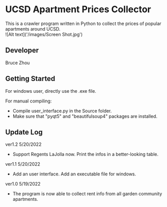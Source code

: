 # UCSD Apartment Prices Collector
This is a crawler program written in Python to collect the prices of popular apartments around UCSD.  
![Alt text]('/images/Screen Shot.jpg')

## Developer
Bruce Zhou

## Getting Started
For windows user, directly use the .exe file.  
  
For manual compiling:
* Compile user_interface.py in the Source folder.  
* Make sure that "pyqt5" and "beautifulsoup4" packages are installed.  

## Update Log
ver1.2 5/20/2022  
* Support Regents LaJolla now. Print the infos in a better-looking table.  
  
ver1.1 5/20/2022  
* Add an user interface. Add an executable file for windows.  
  
ver1.0 5/19/2022  
* The program is now able to collect rent info from all garden community apartments.  
